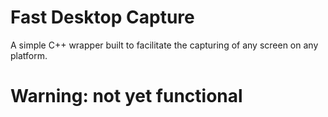 # Fast Desktop Capture
A simple C++ wrapper built to facilitate the capturing of any screen on any platform.

# Warning: not yet functional